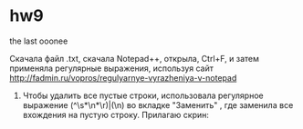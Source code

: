 # hw9
the last ooonee

Скачала файл .txt, скачала Notepad++, открыла,  Сtrl+F, и затем применяла регулярные выражения, используя сайт http://fadmin.ru/vopros/regulyarnye-vyrazheniya-v-notepad

1.  Чтобы удалить все пустые строки, использовала регулярное выражение (^\s*\n*\r)|(\n) во вкладке "Заменить" , где заменила все вхождения на пустую строку. Прилагаю скрин: 
